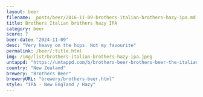```yaml
---
layout: beer
filename: _posts/beer/2016-11-09-brothers-italian-brothers-hazy-ipa.md
title: Brothers Italian brothers hazy IPA
category: beer
score: 7
beer-date: "2024-11-09"
desc: "Very heavy on the hops. Not my favourite"
permalink: /beer/:title.html
img: /img/list/brothers-italian-brothers-hazy-ipa.jpeg
untappd: "https://untappd.com/b/brothers-beer-brothers-beer-the-italian-brothers-hazy-ipa/5704819"
country: "New Zealand"
brewery: "Brothers Beer"
breweryURL: "brewery/brothers-beer.html"
style: "IPA - New England / Hazy"
---
```

